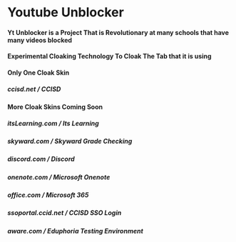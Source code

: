 # Youtube Unblocker

#### Yt Unblocker is a Project That is Revolutionary at many schools that have many videos blocked

#### Experimental Cloaking Technology To Cloak The Tab that it is using

#### Only One Cloak Skin

##### ccisd.net / CCISD

#### More Cloak Skins Coming Soon

##### itsLearning.com / Its Learning
##### skyward.com / Skyward Grade Checking
##### discord.com / Discord
##### onenote.com / Microsoft Onenote
##### office.com / Microsoft 365
##### ssoportal.ccid.net / CCISD SSO Login
##### aware.com / Eduphoria Testing Environment
